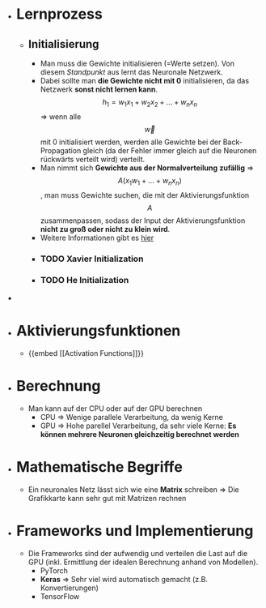 - # Lernprozess
	- ## Initialisierung
		- Man muss die Gewichte initialisieren (=Werte setzen). Von diesem _Standpunkt_ aus lernt das Neuronale Netzwerk.
		- Dabei sollte man **die Gewichte nicht mit 0** initialisieren, da das Netzwerk **sonst nicht lernen kann**. $$h_1=w_1 x_1 + w_2 x_2 + ... + w_n x_n$$ => wenn alle $$\vec{w}$$ mit 0 initialisiert werden, werden alle Gewichte bei der Back-Propagation gleich (da der Fehler immer gleich auf die Neuronen rückwärts verteilt wird) verteilt.
		- Man nimmt sich **Gewichte aus der Normalverteilung** **zufällig** => $$A(x_1 w_1 + ... + w_n x_n)$$, man muss Gewichte suchen, die mit der Aktivierungsfunktion $$A$$ zusammenpassen, sodass der Input der Aktivierungsfunktion **nicht zu groß oder nicht zu klein wird**.
		- Weitere Informationen gibt es [hier](https://www.deeplearning.ai/ai-notes/initialization)
		- ### TODO Xavier Initialization
		- ### TODO He Initialization
-
- # Aktivierungsfunktionen
	- {{embed [[Activation Functions]]}}
- # Berechnung
	- Man kann auf der CPU oder auf der GPU berechnen
		- CPU => Wenige parallele Verarbeitung, da wenig Kerne
		- GPU => Hohe parellel Verarbeitung, da sehr viele Kerne: **Es können mehrere Neuronen gleichzeitig berechnet werden**
- # Mathematische Begriffe
	- Ein neuronales Netz lässt sich wie eine **Matrix** schreiben => Die Grafikkarte kann sehr gut mit Matrizen rechnen
- # Frameworks und Implementierung
	- Die Frameworks sind der aufwendig und verteilen die Last auf die GPU (inkl. Ermittlung der idealen Berechnung anhand von Modellen).
		- PyTorch
		- **Keras** => Sehr viel wird automatisch gemacht (z.B. Konvertierungen)
		- TensorFlow